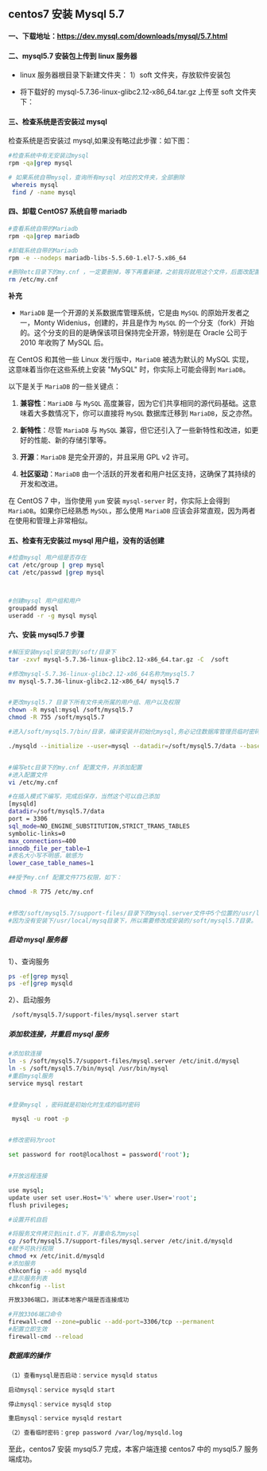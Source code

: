 ## centos7 安装 Mysql 5.7

#### 一、下载地址：https://dev.mysql.com/downloads/mysql/5.7.html

#### 二、mysql5.7 安装包上传到 linux 服务器

- linux 服务器根目录下新建文件夹：
  1）soft 文件夹，存放软件安装包

- 将下载好的 mysql-5.7.36-linux-glibc2.12-x86_64.tar.gz 上传至 soft 文件夹下：

#### 三、检查系统是否安装过 mysql

检查系统是否安装过 mysql,如果没有略过此步骤：如下图：

```bash
#检查系统中有无安装过mysql
rpm -qa|grep mysql
```

```bash
# 如果系统自带mysql，查询所有mysql 对应的文件夹，全部删除
 whereis mysql
 find / -name mysql
```

#### 四、卸载 CentOS7 系统自带 mariadb

```bash
#查看系统自带的Mariadb
rpm -qa|grep mariadb

#卸载系统自带的Mariadb
rpm -e --nodeps mariadb-libs-5.5.60-1.el7-5.x86_64

#删除etc目录下的my.cnf ，一定要删掉，等下再重新建，之前我将就用这个文件，后面改配置各种不生效，因为lz此目录下没有my.cnf文件，没有执行可命令
rm /etc/my.cnf
```

**补充**

- `MariaDB` 是一个开源的关系数据库管理系统，它是由 `MySQL` 的原始开发者之一，Monty Widenius，创建的，并且是作为 `MySQL` 的一个分支（fork）开始的。这个分支的目的是确保该项目保持完全开源，特别是在 Oracle 公司于 2010 年收购了 MySQL 后。

在 CentOS 和其他一些 Linux 发行版中，`MariaDB` 被选为默认的 MySQL 实现，这意味着当你在这些系统上安装 "MySQL" 时，你实际上可能会得到 `MariaDB`。

以下是关于 `MariaDB` 的一些关键点：

1. **兼容性**：`MariaDB` 与 `MySQL` 高度兼容，因为它们共享相同的源代码基础。这意味着大多数情况下，你可以直接将 `MySQL` 数据库迁移到 `MariaDB`，反之亦然。

2. **新特性**：尽管 `MariaDB` 与 `MySQL` 兼容，但它还引入了一些新特性和改进，如更好的性能、新的存储引擎等。

3. **开源**：`MariaDB` 是完全开源的，并且采用 GPL v2 许可。

4. **社区驱动**：`MariaDB` 由一个活跃的开发者和用户社区支持，这确保了其持续的开发和改进。

在 CentOS 7 中，当你使用 `yum` 安装 `mysql-server` 时，你实际上会得到 `MariaDB`。如果你已经熟悉 `MySQL`，那么使用 `MariaDB` 应该会非常直观，因为两者在使用和管理上非常相似。

#### 五、检查有无安装过 mysql 用户组，没有的话创建

```bash
#检查mysql 用户组是否存在
cat /etc/group | grep mysql
cat /etc/passwd |grep mysql



#创建mysql 用户组和用户
groupadd mysql
useradd -r -g mysql mysql
```

#### 六、安装 mysql5.7 步骤

```bash
#解压安装mysql安装包到/soft/目录下
tar -zxvf mysql-5.7.36-linux-glibc2.12-x86_64.tar.gz -C  /soft

#修改mysql-5.7.36-linux-glibc2.12-x86_64名称为mysql5.7
mv mysql-5.7.36-linux-glibc2.12-x86_64/ mysql5.7


#更改mysql5.7 目录下所有文件夹所属的用户组、用户以及权限
chown -R mysql:mysql /soft/mysql5.7
chmod -R 755 /soft/mysql5.7

#进入/soft/mysql5.7/bin/目录，编译安装并初始化mysql,务必记住数据库管理员临时密码,如下图画红色框的部分。

./mysqld --initialize --user=mysql --datadir=/soft/mysql5.7/data --basedir=/soft/mysql5.7


#编写etc目录下的my.cnf 配置文件，并添加配置
#进入配置文件
vi /etc/my.cnf

#在插入模式下编写，完成后保存，当然这个可以自己添加
[mysqld]
datadir=/soft/mysql5.7/data
port = 3306
sql_mode=NO_ENGINE_SUBSTITUTION,STRICT_TRANS_TABLES
symbolic-links=0
max_connections=400
innodb_file_per_table=1
#表名大小写不明感，敏感为
lower_case_table_names=1

##授予my.cnf 配置文件775权限，如下：

chmod -R 775 /etc/my.cnf


#修改/soft/mysql5.7/support-files/目录下的mysql.server文件中5个位置的/usr/local/mysql全部修改成/soft/mysql5.7。
#因为没有安装下/usr/local/mysq目录下，所以需要修改成安装的/soft/mysql5.7目录。

```

##### 启动 mysql 服务器

1）、查询服务

```bash
ps -ef|grep mysql
ps -ef|grep mysqld
```

2）、启动服务

```bash
 /soft/mysql5.7/support-files/mysql.server start
```

##### 添加软连接，并重启 mysql 服务

```bash
#添加软连接
ln -s /soft/mysql5.7/support-files/mysql.server /etc/init.d/mysql
ln -s /soft/mysql5.7/bin/mysql /usr/bin/mysql
#重启mysql服务
service mysql restart


#登录mysql ，密码就是初始化时生成的临时密码

 mysql -u root -p


#修改密码为root

set password for root@localhost = password('root');


#开放远程连接

use mysql;
update user set user.Host='%' where user.User='root';
flush privileges;

#设置开机自启

#将服务文件拷贝到init.d下，并重命名为mysql
cp /soft/mysql5.7/support-files/mysql.server /etc/init.d/mysqld
#赋予可执行权限
chmod +x /etc/init.d/mysqld
#添加服务
chkconfig --add mysqld
#显示服务列表
chkconfig --list

开放3306端口，测试本地客户端是否连接成功

#开放3306端口命令
firewall-cmd --zone=public --add-port=3306/tcp --permanent
#配置立即生效
firewall-cmd --reload
```

##### 数据库的操作

```bash
（1）查看mysql是否启动：service mysqld status

启动mysql：service mysqld start

停止mysql：service mysqld stop

重启mysql：service mysqld restart

（2）查看临时密码：grep password /var/log/mysqld.log
```

至此，centos7 安装 mysql5.7 完成，本客户端连接 centos7 中的 mysql5.7 服务端成功。
